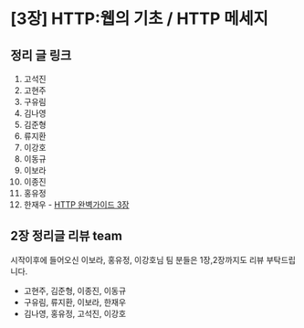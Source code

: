 # [3장] HTTP:웹의 기초 / HTTP 메세지

## 정리 글 링크

1. 고석진
2. 고현주
3. 구유림
4. 김나영
5. 김준형
6. 류지환
7. 이강호
8. 이동규
9. 이보라
10. 이종진
11. 홍유정
12. 한재우 - [HTTP 완벽가이드 3장](https://bebiangel.github.io/2019/08/18/http-guide-chap3/)

## 2장 정리글 리뷰 team
시작이후에 들어오신 이보라, 홍유정, 이강호님 팀 분들은 1장,2장까지도 리뷰 부탁드립니다.
- 고현주, 김준형, 이종진, 이동규
- 구유림, 류지환, 이보라, 한재우
- 김나영, 홍유정, 고석진, 이강호
